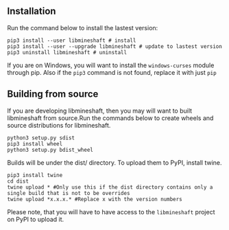 ## Installation
Run the command below to install the lastest version:


```
pip3 install --user libmineshaft # install
pip3 install --user --upgrade libmineshaft # update to lastest version
pip3 uninstall libmineshaft # uninstall
```
If you are on Windows, you will want to install the `windows-curses` module through pip.  Also if  the `pip3` command is not found,  replace it with just `pip`

## Building from source 
If you are developing libmineshaft, then you may will want to built libmineshaft from source.Run the commands below to create wheels and source distributions for libmineshaft.

```
python3 setup.py sdist
pip3 install wheel
python3 setup.py bdist_wheel
```

Builds will be under the dist/ directory. 
To upload them to PyPI, install twine. 
```
pip3 install twine
cd dist
twine upload * #Only use this if the dist directory contains only a single build that is not to be overrides
twine upload *x.x.x.* #Replace x with the version numbers
```
Please note, that you will have to have access to the `libmineshaft` project on PyPI to upload it. 


